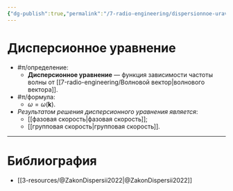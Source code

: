 ```yaml
---
{"dg-publish":true,"permalink":"/7-radio-engineering/dispersionnoe-uravnenie/","title":"Дисперсионное уравнение","tags":["электродинамика","ммпэд"]}
---
```



# Дисперсионное уравнение

- #π/определение:
	- **Дисперсионное уравнение** — функция зависимости частоты волны от [[7-radio-engineering/Волновой вектор\|волнового вектора]].
- #π/формула:
	- $\omega=\omega(\mathbf{k})$.
- *Результатом решения дисперсионного уравнения является*:
	- [[фазовая скорость\|фазовая скорость]];
	- [[групповая скорость\|групповая скорость]].

---

# Библиография

- [[3-resources/@ZakonDispersii2022\|@ZakonDispersii2022]]